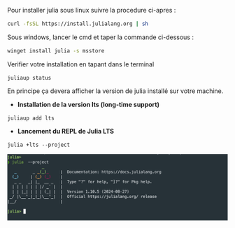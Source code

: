 Pour installer julia sous linux suivre la procedure ci-apres :
```bash
curl -fsSL https://install.julialang.org | sh 
```

Sous windows, lancer le cmd et taper la commande ci-dessous :
```cmd
winget install julia -s msstore
```
Verifier votre installation en tapant dans le terminal
```
juliaup status 
```

En principe ça devera afficher la version de julia installé sur votre machine.

+ **Installation de la version lts (long-time support)**
```
juliaup add lts
```

+ **Lancement du REPL de Julia LTS**
```
julia +lts --project
```
![Julia](Julia_screenshot.jpg)
